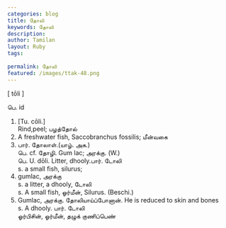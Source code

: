 ```yaml
---
categories: blog
title: தோலி
keywords: தோலி
description: 
author: Tamilan
layout: Ruby
tags: 
 
permalink: தோலி
featured: /images/ttak-48.png
---
```

  
[ tōli ]  
  
பெ. id  
1. [Tu. cōli.]  
Rind,peel; பழத்தோல்  
2. A freshwater fish, Saccobranchus fossilis; மீன்வகை  
3. பார். தோலாள்.(யாழ். அக.)  
பெ. cf. தோழி. Gum lac; அரக்கு. (W.)  
பெ. U. dōli. Litter, dhooly.பார். டோலி  
s. a small fish, silurus;  
2. gumlac, அரக்கு  
s. a litter, a dhooly, டோலி  
s. A small fish, ஓர்மீன், Silurus. (Beschi.)  
2. Gumlac, அரக்கு. தோலியாய்ப்போனான். He is reduced to skin and bones  
s. A dhooly. பார். டோலி  
ஓர்பிசின், ஓர்மீன், தழுக் குணிப்பெண்